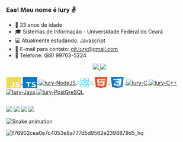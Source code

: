 ### Eae! Meu nome é Iury ✌
- 👤 23 anos de idade
- 🎓 Sistemas de Informação - Universidade Federal do Ceará
- 💻 Atualmente estudando: Javascript 
- 💼 E-mail para contato: git.iury@gmail.com
- 📲 Telefone: (88) 99763-5224

<div align="center">
  <a href="https://github.com/Scroub">
  <img height="170em" src="https://github-readme-stats.vercel.app/api?username=Scroub&show_icons=true&theme=tokyonight&include_all_commits=true&count_private=true"/>
  <img height="170em" src="https://github-readme-stats.vercel.app/api/top-langs/?username=Scroub&layout=compact&langs_count=7&theme=tokyonight"/>
</div>

<div style="display: inline_block"><br>
  <img align="center" alt="Iury-Js" height="30" width="40" src="https://raw.githubusercontent.com/devicons/devicon/master/icons/javascript/javascript-plain.svg">
  <img align="center" alt="Iury-Ts" height="30" width="40" src="https://raw.githubusercontent.com/devicons/devicon/master/icons/typescript/typescript-plain.svg">
  <img align="center" alt="Iury-NodeJS" height="30" width="40" src="https://cdn.jsdelivr.net/gh/devicons/devicon/icons/nodejs/nodejs-original-wordmark.svg">
  <img align="center" alt="Iury-React" height="30" width="40" src="https://raw.githubusercontent.com/devicons/devicon/master/icons/react/react-original.svg">
  <img align="center" alt="Iury-HTML" height="30" width="40" src="https://raw.githubusercontent.com/devicons/devicon/master/icons/html5/html5-original.svg">
  <img align="center" alt="Iury-CSS" height="30" width="40" src="https://raw.githubusercontent.com/devicons/devicon/master/icons/css3/css3-original.svg">
  <img align="center" alt="Iury-C" height="30" width="40" src="https://cdn.jsdelivr.net/gh/devicons/devicon/icons/c/c-original.svg" />
  <img align="center" alt="Iury-C++" height="30" width="40" src="https://cdn.jsdelivr.net/gh/devicons/devicon/icons/cplusplus/cplusplus-original.svg">
  <img align="center" alt="Iury-Java" height="30" width="40" src="https://cdn.jsdelivr.net/gh/devicons/devicon/icons/java/java-original.svg">
  <img align="center" alt="Iury-PostGreSQL" height="30" width="40" src="https://cdn.jsdelivr.net/gh/devicons/devicon/icons/postgresql/postgresql-original.svg">
  
## 

<div>
  <a href="https://www.linkedin.com/in/iury-de-oliveira-queiroz-b3b457247/" target="_blank"><img src="https://img.shields.io/badge/-LinkedIn-%230077B5?style=for-the-badge&logo=linkedin&logoColor=white" target="_blank"></a>
  <a href="https://www.instagram.com/iury_oli/" target="_blank"><img src="https://img.shields.io/badge/-Instagram-%23E4405F?style=for-the-badge&logo=instagram&logoColor=white" target="_blank"></a>
  <a href="https://t.me/Scroub_Oli" target="_blank"><img src="https://img.shields.io/badge/Telegram-2CA5E0?style=for-the-badge&logo=telegram&logoColor=white" target="_blank"></a>
  <a href="https://api.whatsapp.com/send?phone=88997635224" alt="Whats" target="_blank"><img src="https://img.shields.io/badge/WhatsApp-25D366?style=for-the-badge&logo=whatsapp&logoColor=white" target="_blank" ></a>
 
![Snake animation](https://github.com/Scroub/Scroub/blob/output/github-contribution-grid-snake.svg)
  
 ![f76902cea0e7c4053e8a777d5d9562e2398879d5_hq](https://user-images.githubusercontent.com/110434236/182278299-8b211dba-1e51-4de9-a125-1d5a7d550690.gif)

